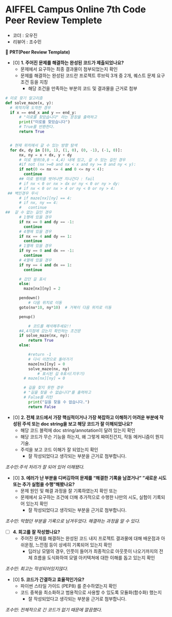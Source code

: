 
# AIFFEL Campus Online 7th Code Peer Review Templete

- 코더 : 오우진
- 리뷰어 : 조수민



🔑 **PRT(Peer Review Template)**

- [O]  **1. 주어진 문제를 해결하는 완성된 코드가 제출되었나요?**
    - 문제에서 요구하는 최종 결과물이 첨부되었는지 확인
    - 문제를 해결하는 완성된 코드란 프로젝트 루브릭 3개 중 2개, 
    퀘스트 문제 요구조건 등을 지칭
        - 해당 조건을 만족하는 부분의 코드 및 결과물을 근거로 첨부
```python
# 미로 찾기 알고리즘
def solve_maze(x, y):
  # 목적지에 도착한 경우
  if x == end_x and y == end_y:
      # "미로를 찾았습니다" 라는 문장을 출력하고
      print("미로를 찾았습니다")
      # True를 반환한다.
      return True


  # 현재 위치에서 갈 수 있는 방향 탐색
  for dx, dy in [(0, 1), (1, 0), (0, -1), (-1, 0)]:
      nx, ny = x + dx, y + dy
      # 미로 범위(0,0 ~ 4,4) 내에 있고, 갈 수 있는 길인 경우
      #if not (nx >=0 and nx < x and ny >= 0 and ny < y):
      if not(0 <= nx <= 4 and 0 <= ny < 4):
        continue
      ## 미로 범위를 벗어나면 지나간다 : fail
      # if nx < 0 or nx > dx or ny < 0 or ny > dy:
      # if nx < 0 or nx > 4 or ny < 0 or ny > 4:
 ## 벽인경우 무시
      # if maze[nx][ny] == 4:
      # if nx, ny == 4:
      #   continue
##  갈 수 없는 길인 경우
      # 1행에 있을 경우
      if nx == 0 and dy == -1:
        continue
      # 4행에 있을 경우
      if nx == 4 and dy == 1:
        continue
      # 1열에 있을 경우
      if ny == 0 and dx == -1:
        continue
      # 4열에 있을 경우
      if ny == 4 and dx == 1:
        continue

      # 갔던 길 표시
      else:
        maze[nx][ny] = 2

      pendown()
          # 다음 위치로 이동
      goto(nx*10, ny*10)  # 거북이 다음 위치로 이동

      penup()

          # 코드를 해석해주세요!!
      #4,4지점에 갔는지 확인하는 조건문
      if solve_maze(nx, ny):
          return True
      else:

          #return -1
          # 다시 이전으로 돌아가기
          maze[nx][ny] = 0
          solve_maze(nx, ny)
              # 표시된 길 0표시(지우기)
        # maze[nx][ny] = 0

        # 길을 찾지 못한 경우
        # "길을 찾을 수 없습니다"를 출력하고
        # False를 리턴
          print("길을 찾을 수 없습니다.")
          return False
```




- [O]  **2. 전체 코드에서 가장 핵심적이거나 가장 복잡하고 이해하기 어려운 부분에 작성된 
주석 또는 doc string을 보고 해당 코드가 잘 이해되었나요?**
    - 해당 코드 블럭에 doc string/annotation이 달려 있는지 확인
    - 해당 코드가 무슨 기능을 하는지, 왜 그렇게 짜여진건지, 작동 메커니즘이 뭔지 기술.
    - 주석을 보고 코드 이해가 잘 되었는지 확인
        - 잘 작성되었다고 생각되는 부분을 근거로 첨부합니다.

_조수민:주석 처리가 잘 되어 있어 이해됐다._


- [O]  **3. 에러가 난 부분을 디버깅하여 문제를 “해결한 기록을 남겼거나” 
”새로운 시도 또는 추가 실험을 수행”해봤나요?**
    - 문제 원인 및 해결 과정을 잘 기록하였는지 확인 또는
    - 문제에서 요구하는 조건에 더해 추가적으로 수행한 나만의 시도, 
    실험이 기록되어 있는지 확인
        - 잘 작성되었다고 생각되는 부분을 근거로 첨부합니다.

_조수민: 막혔던 부분을 기록으로 남겨두었다. 해결하는 과정을 알 수 있다._
        
- [ ]  **4. 회고를 잘 작성했나요?** 
    - 주어진 문제를 해결하는 완성된 코드 내지 프로젝트 결과물에 대해
    배운점과 아쉬운점, 느낀점 등이 상세히 기록되어 있는지 확인
        - 딥러닝 모델의 경우,
        인풋이 들어가 최종적으로 아웃풋이 나오기까지의 전체 흐름을 도식화하여 
        모델 아키텍쳐에 대한 이해를 돕고 있는지 확인


_조수민: 회고는 작성되어있지않다._


- [O]  **5. 코드가 간결하고 효율적인가요?**
    - 파이썬 스타일 가이드 (PEP8) 를 준수하였는지 확인
    - 코드 중복을 최소화하고 범용적으로 사용할 수 있도록 모듈화(함수화) 했는지
        - 잘 작성되었다고 생각되는 부분을 근거로 첨부합니다.

_조수민: 전체적으로 긴 코드가 없기 때문에 깔끔했다._
